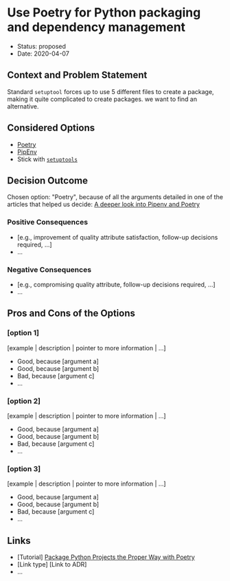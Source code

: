 # Use Poetry for Python packaging and dependency management

* Status: proposed
* Date: 2020-04-07

## Context and Problem Statement

Standard `setuptool` forces up to use 5 different files to create a package, making it
quite complicated to create packages. we want to find an alternative.

## Considered Options

* [Poetry](https://python-poetry.org/)
* [PipEnv](https://pipenv.pypa.io/en/latest/)
* Stick with [`setuptools`](https://setuptools.readthedocs.io/en/latest/)

## Decision Outcome

Chosen option: "Poetry", because of all the arguments detailed in one of the articles
that helped us decide: [A deeper look into Pipenv and Poetry](https://frostming.com/2019/01-04/pipenv-poetry)

### Positive Consequences <!-- optional -->

* [e.g., improvement of quality attribute satisfaction, follow-up decisions required, ...]
* ...

### Negative Consequences <!-- optional -->

* [e.g., compromising quality attribute, follow-up decisions required, ...]
* ...

## Pros and Cons of the Options <!-- optional -->

### [option 1]

[example | description | pointer to more information | ...] <!-- optional -->

* Good, because [argument a]
* Good, because [argument b]
* Bad, because [argument c]
* ... <!-- numbers of pros and cons can vary -->

### [option 2]

[example | description | pointer to more information | ...] <!-- optional -->

* Good, because [argument a]
* Good, because [argument b]
* Bad, because [argument c]
* ... <!-- numbers of pros and cons can vary -->

### [option 3]

[example | description | pointer to more information | ...] <!-- optional -->

* Good, because [argument a]
* Good, because [argument b]
* Bad, because [argument c]
* ... <!-- numbers of pros and cons can vary -->

## Links

* [Tutorial] [Package Python Projects the Proper Way with Poetry](https://hackersandslackers.com/python-poetry-package-manager/)
* [Link type] [Link to ADR] <!-- example: Refined by [ADR-0005](0005-example.md) -->
* ... <!-- numbers of links can vary -->
